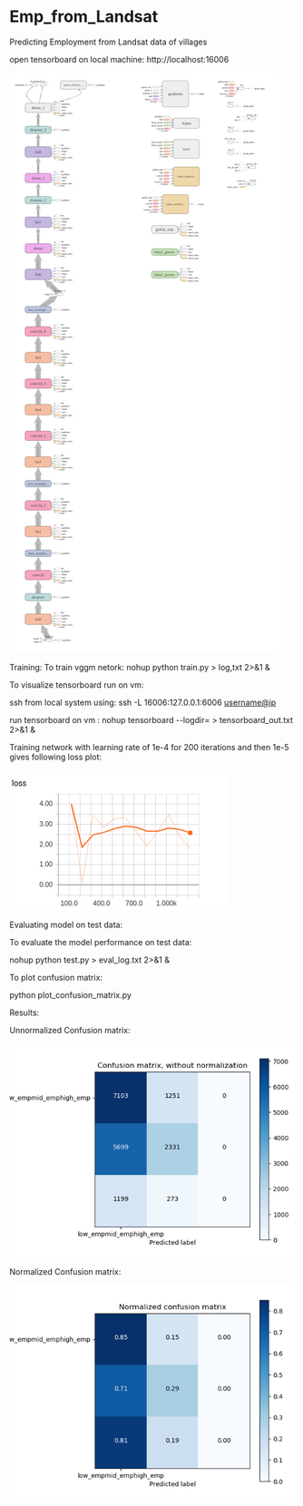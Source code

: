 # Emp_from_Landsat
Predicting Employment from Landsat data of villages



open tensorboard on local machine:
http://localhost:16006

![Inception-v3 Architecture](Results/graph.png)


Training:
To train vggm netork:
nohup python train.py > log,txt 2>&1 &

To visualize tensorboard run on vm:

ssh from local system using:
ssh -L 16006:127.0.0.1:6006 <username@ip>

run tensorboard on vm :
nohup tensorboard --logdir= <directory of saved model>       > tensorboard_out.txt 2>&1 &


Training network with learning rate of 1e-4 for 200 iterations and then 1e-5 gives following loss plot:

![Train_loss](Results/train_loss.png)

Evaluating model on test data:

To evaluate the model performance on test data:

nohup python test.py > eval_log.txt 2>&1 &

To plot confusion matrix:

python plot_confusion_matrix.py

Results:

Unnormalized Confusion matrix:

![Unnormalized_confusion_matrix](Results/unnormalized_confusion_matrix.png)


Normalized Confusion matrix:

![Normalized_confusion_matrix](Results/normalized_confusion_matrix.png)





